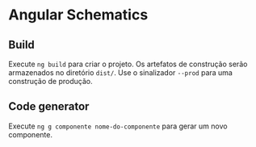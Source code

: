 # Angular Schematics


## Build

Execute `ng build` para criar o projeto. Os artefatos de construção serão armazenados no diretório `dist/`. Use o sinalizador `--prod` para uma construção de produção.

## Code generator

Execute `ng g componente nome-do-componente` para gerar um novo componente.
